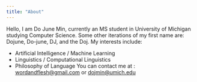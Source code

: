 ```yaml
---
title: "About"
---
```


Hello, I am Do June Min, currently an MS student in University of Michigan studying Computer Science. 
Some other iterations of my first name are: Dojune, Do-june, DJ, and the Doj. 
My interests include:
- Artificial Intelligence / Machine Learning
- Linguistics / Computational Linguistics
- Philosophy of Language
You can contact me at : <a href="wordandflesh@gmail.com">wordandflesh@gmail.com</a> or <a href="dojmin@umich.edu">dojmin@umich.edu</a>

